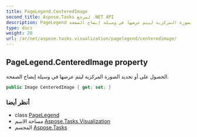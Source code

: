 ```yaml
---
title: PageLegend.CenteredImage
second_title: Aspose.Tasks لمرجع .NET API
description: PageLegend ملكية. الحصول على أو تحديد الصورة المركزية ليتم عرضها في وسيلة إيضاح الصفحة.
type: docs
weight: 20
url: /ar/net/aspose.tasks.visualization/pagelegend/centeredimage/
---
```

## PageLegend.CenteredImage property

الحصول على أو تحديد الصورة المركزية ليتم عرضها في وسيلة إيضاح الصفحة.

```csharp
public Image CenteredImage { get; set; }
```

### أنظر أيضا

* class [PageLegend](../)
* مساحة الاسم [Aspose.Tasks.Visualization](../../pagelegend/)
* المجسم [Aspose.Tasks](../../../)


